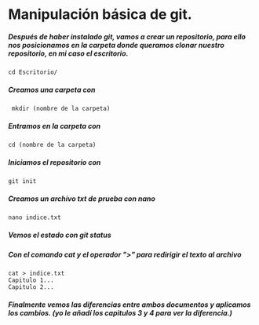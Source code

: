# Manipulación básica de git.


##### Después de haber instalado git, vamos a crear un repositorio, para ello nos posicionamos en la carpeta donde queramos clonar nuestro repositorio, en mi caso el escritorio.

```
cd Escritorio/
```
##### Creamos una carpeta con
```
 mkdir (nombre de la carpeta)
 ```
 ##### Entramos en la carpeta con 
 ```
 cd (nombre de la carpeta)
 ```
 ##### Iniciamos el repositorio con
 ```
 git init
 ```
 ##### Creamos un archivo txt de prueba con nano
 ```
 nano indice.txt
 ```
 ##### Vemos el estado con git status

##### Con el comando cat y el operador ">" para redirigir el texto al archivo

```
cat > indice.txt
Capitulo 1...
Capitulo 2...
```
##### Finalmente vemos las diferencias entre ambos documentos y aplicamos los cambios. (yo le añadí los capitulos 3 y 4 para ver la diferencia.)

